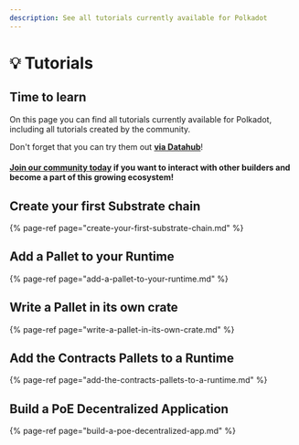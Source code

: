 ```yaml
---
description: See all tutorials currently available for Polkadot
---
```


# 💡 Tutorials

## Time to learn

On this page you can find all tutorials currently available for Polkadot, including all tutorials created by the community. 

Don't forget that you can try them out [**via Datahub**](https://datahub.figment.io/sign_up?service=polkadot)! 

#### [Join our community today](https://discord.gg/fszyM7K) if you want to interact with other builders and become a part of this growing ecosystem! 

## Create your first Substrate chain 

{% page-ref page="create-your-first-substrate-chain.md" %}

## Add a Pallet to your Runtime 

{% page-ref page="add-a-pallet-to-your-runtime.md" %}

## Write a Pallet in its own crate 

{% page-ref page="write-a-pallet-in-its-own-crate.md" %}

## Add the Contracts Pallets to a Runtime

{% page-ref page="add-the-contracts-pallets-to-a-runtime.md" %}

## Build a PoE Decentralized Application 

{% page-ref page="build-a-poe-decentralized-app.md" %}



